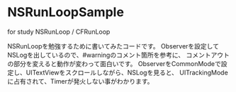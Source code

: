 NSRunLoopSample
===============

for study NSRunLoop / CFRunLoop

NSRunLoopを勉強するために書いてみたコードです。
Observerを設定してNSLogを出しているので、#warningのコメント箇所を参考に、
コメントアウトの部分を変えると動作が変わって面白いです。
ObserverをCommonModeで設定し、UITextViewをスクロールしながら、NSLogを見ると、
UITrackingModeに占有されて、Timerが発火しない事がわかります。

